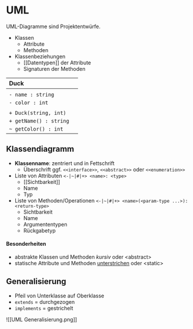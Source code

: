 # UML
UML-Diagramme sind Projektentwürfe.
- Klassen
	- Attribute
	- Methoden
- Klassenbeziehungen
	- [[Datentypen]] der Attribute
	- Signaturen der Methoden

| **Duck**               |     |
|:---------------------- | --- |
|                        |     |
| `- name : string`      |     |
| `- color : int`        |     |
|                        |     |
| `+ Duck(string, int)`  |     |
| `+ getName() : string` |     |
| `~ getColor() : int`   |     |

## Klassendiagramm
- **Klassenname**: zentriert und in Fettschrift
	- Überschrift ggf. `<<interface>>`, `<<abstract>>` oder `<<enumeration>>`
- Liste von Attributen `<-|~|#|+> <name>: <type>`
	- [[Sichtbarkeit]]
	- Name
	- Typ
- Liste von Methoden/Operationen `<-|~|#|+> <name>(<param-type ...>): <return-type>`
	- Sichtbarkeit
	- Name
	- Argumententypen
	- Rückgabetyp

#### Besonderheiten
- abstrakte Klassen und Methoden *kursiv* oder \<abstract>
- statische Attribute und Methoden <u>unterstrichen</u> oder \<static>

## Generalisierung
- Pfeil von Unterklasse auf Oberklasse
- `extends` = durchgezogen
- `implements` = gestrichelt

![[UML Generalisierung.png]]


